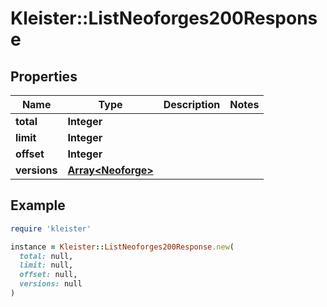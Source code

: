 # Kleister::ListNeoforges200Response

## Properties

| Name | Type | Description | Notes |
| ---- | ---- | ----------- | ----- |
| **total** | **Integer** |  |  |
| **limit** | **Integer** |  |  |
| **offset** | **Integer** |  |  |
| **versions** | [**Array&lt;Neoforge&gt;**](Neoforge.md) |  |  |

## Example

```ruby
require 'kleister'

instance = Kleister::ListNeoforges200Response.new(
  total: null,
  limit: null,
  offset: null,
  versions: null
)
```

